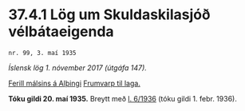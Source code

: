 # 37.4.1 Lög um Skuldaskilasjóð vélbátaeigenda

`nr. 99, 3. maí 1935`

_Íslensk lög 1. nóvember 2017 (útgáfa 147)._

[Ferill málsins á Alþingi](https://www.althingi.is/thingstorf/thingmalalistar-eftir-thingum/ferill/?ltg=49&mnr=74)
[Frumvarp til laga.](https://www.althingi.is/altext/49/s/pdf/0097.pdf)

**Tóku gildi 20. maí 1935.**
Breytt með
[l. 6/1936](https://althingi.is/altext/stjtnr.html#1936006) (tóku gildi 1. febr. 1936).


